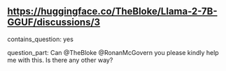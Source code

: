 ## https://huggingface.co/TheBloke/Llama-2-7B-GGUF/discussions/3

contains_question: yes

question_part: Can @TheBloke @RonanMcGovern you please kindly help me with this. Is there any other way?